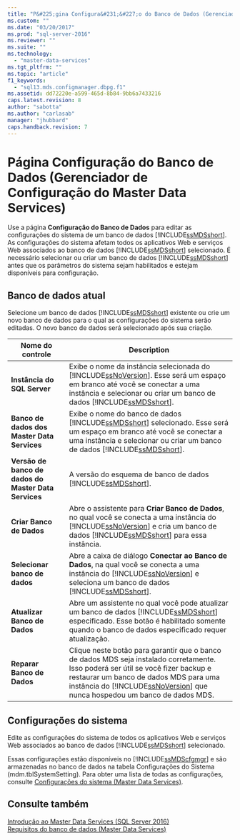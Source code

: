 ```yaml
---
title: "P&#225;gina Configura&#231;&#227;o do Banco de Dados (Gerenciador de Configura&#231;&#227;o do Master Data Services) | Microsoft Docs"
ms.custom: ""
ms.date: "03/20/2017"
ms.prod: "sql-server-2016"
ms.reviewer: ""
ms.suite: ""
ms.technology: 
  - "master-data-services"
ms.tgt_pltfrm: ""
ms.topic: "article"
f1_keywords: 
  - "sql13.mds.configmanager.dbpg.f1"
ms.assetid: dd72220e-a599-465d-8b84-9bb6a7433216
caps.latest.revision: 8
author: "sabotta"
ms.author: "carlasab"
manager: "jhubbard"
caps.handback.revision: 7
---
```

# P&#225;gina Configura&#231;&#227;o do Banco de Dados (Gerenciador de Configura&#231;&#227;o do Master Data Services)
  Use a página **Configuração do Banco de Dados** para editar as configurações do sistema de um banco de dados [!INCLUDE[ssMDSshort](../includes/ssmdsshort-md.md)]. As configurações do sistema afetam todos os aplicativos Web e serviços Web associados ao banco de dados [!INCLUDE[ssMDSshort](../includes/ssmdsshort-md.md)] selecionado. É necessário selecionar ou criar um banco de dados [!INCLUDE[ssMDSshort](../includes/ssmdsshort-md.md)] antes que os parâmetros do sistema sejam habilitados e estejam disponíveis para configuração.  
  
## Banco de dados atual  
 Selecione um banco de dados [!INCLUDE[ssMDSshort](../includes/ssmdsshort-md.md)] existente ou crie um novo banco de dados para o qual as configurações do sistema serão editadas. O novo banco de dados será selecionado após sua criação.  
  
|Nome do controle|Description|  
|------------------|-----------------|  
|**Instância do SQL Server**|Exibe o nome da instância selecionada do [!INCLUDE[ssNoVersion](../includes/ssnoversion-md.md)]. Esse será um espaço em branco até você se conectar a uma instância e selecionar ou criar um banco de dados [!INCLUDE[ssMDSshort](../includes/ssmdsshort-md.md)].|  
|**Banco de dados dos Master Data Services**|Exibe o nome do banco de dados [!INCLUDE[ssMDSshort](../includes/ssmdsshort-md.md)] selecionado. Esse será um espaço em branco até você se conectar a uma instância e selecionar ou criar um banco de dados [!INCLUDE[ssMDSshort](../includes/ssmdsshort-md.md)].|  
|**Versão de banco de dados do Master Data Services**|A versão do esquema de banco de dados [!INCLUDE[ssMDSshort](../includes/ssmdsshort-md.md)].|  
|**Criar Banco de Dados**|Abre o assistente para **Criar Banco de Dados**, no qual você se conecta a uma instância do [!INCLUDE[ssNoVersion](../includes/ssnoversion-md.md)] e cria um banco de dados [!INCLUDE[ssMDSshort](../includes/ssmdsshort-md.md)] para essa instância.|  
|**Selecionar banco de dados**|Abre a caixa de diálogo **Conectar ao Banco de Dados**, na qual você se conecta a uma instância do [!INCLUDE[ssNoVersion](../includes/ssnoversion-md.md)] e seleciona um banco de dados [!INCLUDE[ssMDSshort](../includes/ssmdsshort-md.md)].|  
|**Atualizar Banco de Dados**|Abre um assistente no qual você pode atualizar um banco de dados [!INCLUDE[ssMDSshort](../includes/ssmdsshort-md.md)] especificado. Esse botão é habilitado somente quando o banco de dados especificado requer atualização.|  
|**Reparar Banco de Dados**|Clique neste botão para garantir que o banco de dados MDS seja instalado corretamente. Isso poderá ser útil se você fizer backup e restaurar um banco de dados MDS para uma instância do [!INCLUDE[ssNoVersion](../includes/ssnoversion-md.md)] que nunca hospedou um banco de dados MDS.|  
  
## Configurações do sistema  
 Edite as configurações do sistema de todos os aplicativos Web e serviços Web associados ao banco de dados [!INCLUDE[ssMDSshort](../includes/ssmdsshort-md.md)] selecionado.  
  
 Essas configurações estão disponíveis no [!INCLUDE[ssMDScfgmgr](../includes/ssmdscfgmgr-md.md)] e são armazenadas no banco de dados na tabela Configurações do Sistema (mdm.tblSystemSetting). Para obter uma lista de todas as configurações, consulte [Configurações do sistema &#40;Master Data Services&#41;](../master-data-services/system-settings-master-data-services.md).  
  
## Consulte também  
 [Introdução ao Master Data Services &#40;SQL Server 2016&#41;](../Topic/Get%20Started%20with%20Master%20Data%20Services%20\(SQL%20Server%202016\).md)   
 [Requisitos do banco de dados &#40;Master Data Services&#41;](../master-data-services/install-windows/database-requirements-master-data-services.md)  
  
  